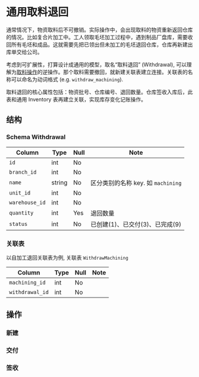# 通用取料退回

通常情况下，物资取料后不可撤销。实际操作中，会出现取料的物资重新返回仓库的情况。比如复合片加工中。工人领取毛坯加工过程中，遇到制品厂盘库，需要收回所有毛坯和成品。这就需要先把已领出但未加工的毛坯退回仓库，仓库再新建出库单交给公司。

考虑到可扩展性，打算设计成通用的模型，取名“取料退回” (Withdrawal), 可以理解为[取料操作][generic-pickup]的逆操作。那个取料需要撤回，就新建关联表建立连接。关联表的名称可以命名为动词格式 (e.g. `withdraw_machining`). 

取料退回的核心属性包括：物资批号、仓库编号、退回数量。仓库签收入库后，此表和通用 Inventory 表再建立关联，实现库存变化记账操作。

结构
---------------------------------------------------------------------------

### Schema Withdrawal 

Column                              | Type      | Null | Note
------------------------------------|-----------|------|-------
`id`                                | int       | No   | 
`branch_id`                         | int       | No   | 
`name`                              | string    | No   | 区分类别的名称 key. 如 `machining`
`unit_id`                           | int       | No   | 
`warehouse_id`                      | int       | No   | 
`quantity`                          | int       | Yes  | 退回数量
`status`                            | int       | No   | 已创建(1)、已交付(3)、已完成(9)

### 关联表
以自加工退回关联表为例, 关联表 `WithdrawMachining`

Column                              | Type      | Null | Note
------------------------------------|-----------|------|-------
`machining_id`                      | int       | No   | 
`withdrawal_id`                     | int       | No   | 

操作
---------------------------------------------------------------------------
### 新建
### 交付
### 签收

[generic-pickup]: /models/pickup.md

